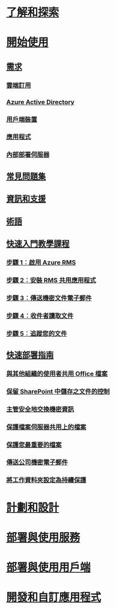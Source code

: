 # [了解和探索](/rights-management/understand-explore/azure-rights-management)
# [開始使用](requirements-azure-rms.md)
## [需求](requirements-azure-rms.md)
### [雲端訂用](requirements-subscriptions.md)
### [Azure Active Directory](requirements-azure-ad.md)
### [用戶端裝置](requirements-client-devices.md)
### [應用程式](requirements-applications.md)
### [內部部署伺服器 ](requirements-servers.md)
## [常見問題集](faqs.md)
## [資訊和支援](information-support.md)
## [術語](terminology.md)
## [快速入門教學課程](quick-start-tutorial.md)
### [步驟 1︰啟用 Azure RMS](tutorial-step1.md)
### [步驟 2︰安裝 RMS 共用應用程式](tutorial-step2.md)
### [步驟 3︰傳送機密文件電子郵件](tutorial-step3.md)
### [步驟 4︰收件者讀取文件](tutorial-step4.md)
### [步驟 5︰追蹤您的文件](tutorial-step5.md)
## [快速部署指南](rapid-deployment-guide.md)
### [與其他組織的使用者共用 Office 檔案](scenario-share-office-file-externally.md)
### [保留 SharePoint 中儲存之文件的控制](scenario-sharepoint.md)
### [主管安全地交換機密資訊](scenario-executives-email.md)
### [保護檔案伺服器共用上的檔案](scenario-fci.md)
### [保護您最重要的檔案](scenario-secure-most-valuable-files.md)
### [傳送公司機密電子郵件](scenario-company-confidential-email.md)
### [將工作資料夾設定為持續保護](scenario-work-folders.md)
# [計劃和設計](/rights-management/plan-design/deployment-roadmap)
# [部署與使用服務](/rights-management/deploy-use/activate-service)
# [部署與使用用戶端](/rights-management/rms-client/use-client)
# [開發和自訂應用程式](/rights-management/develop/developers-guide)


<!--HONumber=Jun16_HO4-->


